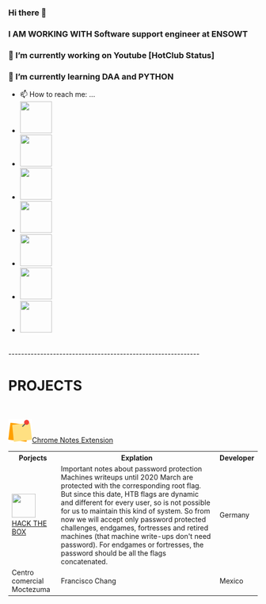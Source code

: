 ### Hi there 👋
### I AM WORKING WITH Software support engineer at ENSOWT
### 🔭 I’m currently working on Youtube [HotClub Status]
### 🌱 I’m currently learning DAA and PYTHON
- 📫 How to reach me: ...
-  <a href="https://facebook.com/EnsowtNoida/" target="_blank"><img src="https://upload.wikimedia.org/wikipedia/commons/thumb/b/b8/2021_Facebook_icon.svg/150px-2021_Facebook_icon.svg.png" height="64px" width="64px"></a>
-  <a href="https://programminghubintern.blogspot.com/" target="_blank"><img src="https://cdn0.iconfinder.com/data/icons/social-networks-and-media-flat-icons/136/Social_Media_Socialmedia_network_share_socialnetwork_network-22-512.png" height="64px" width="64px"></a>
-  <a href="https://www.instagram.com/engineer_Sanjay/" target="_blank"><img src="https://upload.wikimedia.org/wikipedia/commons/thumb/e/e7/Instagram_logo_2016.svg/800px-Instagram_logo_2016.svg.png" height="64px" width="64px"></a>
-  <a href="https://in.linkedin.com/in/ersanjay19/" target="_blank"><img src="https://cdn-icons-png.flaticon.com/512/174/174857.png" height="64px" width="64px"></a>
-  <a href="https://crazeofcyber.blogspot.com/" target="_blank"><img src="https://cdn0.iconfinder.com/data/icons/social-networks-and-media-flat-icons/136/Social_Media_Socialmedia_network_share_socialnetwork_network-22-512.png" height="64px" width="64px"></a>
-  <a href="I’m looking to collaborate on 17th january/" target="_blank"><img src="https://cdn-icons-png.flaticon.com/512/864/864837.png" height="64px" width="64px"></a>
-  <a href="sanjay.yadav@ensowt.com" target="_blank"><img src="https://seeklogo.com/images/G/gmail-icon-logo-9ADB17D3F3-seeklogo.com.png" height="64px" width="64px"></a>


 


<!--
**sanjayengineer121/sanjayengineer121** is a ✨ _special_ ✨ repository because its `README.md` (this file) appears on your GitHub profile.

Here are some ideas to get you started:



- 🤔 I’m looking for help with ...

- 😄 Pronouns: ...
- ⚡ Fun fact: ...
-->
<br>
------------------------------------------------------------<h1>PROJECTS</h1><br>

<a href="https://github.com/sanjayengineer121/Notes-Extension" target="_blank"><img src="https://github.com/sanjayengineer121/Notes-Extension/blob/main/logo.png" height="48px" width="48px">Chrome Notes Extension</a>

<table style="width:100%">
  <tr>
    <th>Porjects</th>
    <th>Explation</th>
    <th>Developer</th>
  </tr>
  <tr>
    <td><a href="https://github.com/sanjayengineer121/HACKTHEBOX" target="_blank"><img src="https://static-cdn.jtvnw.net/jtv_user_pictures/e35a902c-7cef-49f1-800a-1e75acf39a96-profile_image-70x70.png" height="48px" width="48px">HACK THE BOX</a>
</td>
    <td>Important notes about password protection
Machines writeups until 2020 March are protected with the corresponding root flag. But since this date, HTB flags are dynamic and different for every user, so is not possible for us to maintain this kind of system. So from now we will accept only password protected challenges, endgames, fortresses and retired machines (that machine write-ups don't need password). For endgames or fortresses, the password should be all the flags concatenated.</td>
    <td>Germany</td>
  </tr>
  <tr>
    <td>Centro comercial Moctezuma</td>
    <td>Francisco Chang</td>
    <td>Mexico</td>
  </tr>
</table>




